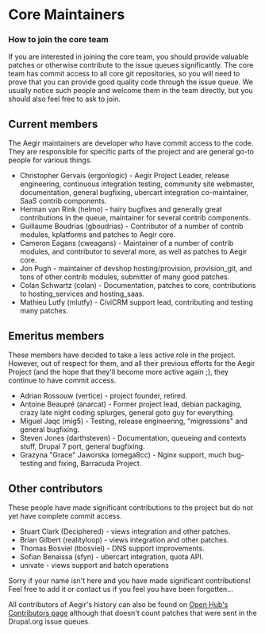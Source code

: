 Core Maintainers
================

### How to join the core team

If you are interested in joining the core team, you should provide valuable patches or otherwise contribute to the issue queues significantly. The core team has commit access to all core git repositories, so you will need to prove that you can provide good quality code through the issue queue. We usually notice such people and welcome them in the team directly, but you should also feel free to ask to join.


Current members
---------------

The Aegir maintainers are developer who have commit access to the code. They are responsible for specific parts of the project and are general go-to people for various things.

* Christopher Gervais (ergonlogic) - Aegir Project Leader, release engineering, continuous integration testing, community site webmaster, documentation, general bugfixing, ubercart integration co-maintainer, SaaS contrib components.
* Herman van Rink (helmo) - hairy bugfixes and generally great contributions in the queue, maintainer for several contrib components.
* Guillaume Boudrias (gboudrias) - Contributor of a number of contrib modules, kplatforms and patches to Aegir core.
* Cameron Eagans (cweagans) - Maintainer of a number of contrib modules, and contributor to several more, as well as patches to Aegir core.
* Jon Pugh - maintainer of devshop hosting/provision, provision_git, and tons of other contrib modules, submitter of many good patches.
* Colan Schwartz (colan) - Documentation, patches to core, contributions to hosting_services and hosting_saas.
* Mathieu Lutfy (mlutfy) - CiviCRM support lead, contributing and testing many patches.


Emeritus members
----------------

These members have decided to take a less active role in the project. However, out of respect for them, and all their previous efforts for the Aegir Project (and the hope that they'll become more active again ;), they continue to have commit access.


* Adrian Rossouw (vertice) - project founder, retired.
* Antoine Beaupré (anarcat) - Former project lead, debian packaging, crazy late night coding splurges, general goto guy for everything.
* Miguel Jaqc (mig5) - Testing, release engineering, "migressions" and general bugfixing.
* Steven Jones (darthsteven) - Documentation, queueing and contexts stuff, Drupal 7 port, general bugfixing.
* Grazyna "Grace" Jaworska (omega8cc) - Nginx support, much bug-testing and fixing, Barracuda Project.


Other contributors
------------------

These people have made significant contributions to the project but do not yet have complete commit access.

* Stuart Clark (Deciphered) - views integration and other patches.
* Brian Gilbert (realityloop) - views integration and other patches.
* Thomas Bosviel (tbosviel) - DNS support improvements.
* Sofian Benaissa (sfyn) - ubercart integration, quota API.
* univate - views support and batch operations


Sorry if your name isn't here and you have made significant contributions! Feel free to add it or contact us if you feel you have been forgotten...

All contributors of Aegir's history can also be found on [Open Hub's Contributors page](https://www.openhub.net/p/aegirproject/contributors/summary) although that doesn't count patches that were sent in the Drupal.org issue queues.

